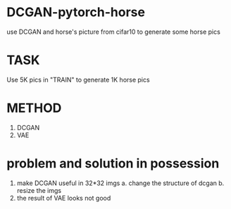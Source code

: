# DCGAN-pytorch-horse
use DCGAN and horse's picture from cifar10 to generate some horse pics

# TASK
Use 5K pics in "TRAIN" to generate 1K horse pics

# METHOD
1. DCGAN
2. VAE

# problem and solution in possession
1.  make DCGAN useful in 32*32 imgs
    a. change the structure of dcgan
    b. resize the imgs
2. the result of VAE looks not good
